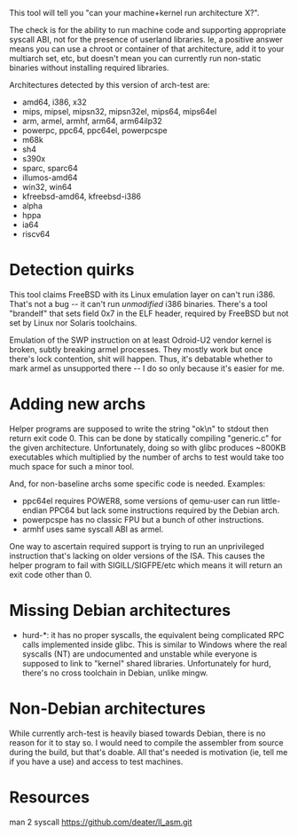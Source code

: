 This tool will tell you "can your machine+kernel run architecture X?".

The check is for the ability to run machine code and supporting appropriate
syscall ABI, not for the presence of userland libraries.  Ie, a positive
answer means you can use a chroot or container of that architecture, add it
to your multiarch set, etc, but doesn't mean you can currently run non-static
binaries without installing required libraries.

Architectures detected by this version of arch-test are:
 * amd64, i386, x32
 * mips, mipsel, mipsn32, mipsn32el, mips64, mips64el
 * arm, armel, armhf, arm64, arm64ilp32
 * powerpc, ppc64, ppc64el, powerpcspe
 * m68k
 * sh4
 * s390x
 * sparc, sparc64
 * illumos-amd64
 * win32, win64
 * kfreebsd-amd64, kfreebsd-i386
 * alpha
 * hppa
 * ia64
 * riscv64


Detection quirks
================

This tool claims FreeBSD with its Linux emulation layer on can't run i386.
That's not a bug -- it can't run _unmodified_ i386 binaries.  There's a
tool "brandelf" that sets field 0x7 in the ELF header, required by FreeBSD
but not set by Linux nor Solaris toolchains.

Emulation of the SWP instruction on at least Odroid-U2 vendor kernel is
broken, subtly breaking armel processes.  They mostly work but once there's
lock contention, shit will happen.  Thus, it's debatable whether to mark
armel as unsupported there -- I do so only because it's easier for me.


Adding new archs
================

Helper programs are supposed to write the string "ok\n" to stdout then
return exit code 0.  This can be done by statically compiling "generic.c"
for the given architecture.  Unfortunately, doing so with glibc produces
~800KB executables which multiplied by the number of archs to test would
take too much space for such a minor tool.

And, for non-baseline archs some specific code is needed.  Examples:
* ppc64el requires POWER8, some versions of qemu-user can run little-endian
  PPC64 but lack some instructions required by the Debian arch.
* powerpcspe has no classic FPU but a bunch of other instructions.
* armhf uses same syscall ABI as armel.

One way to ascertain required support is trying to run an unprivileged
instruction that's lacking on older versions of the ISA.  This causes the
helper program to fail with SIGILL/SIGFPE/etc which means it will return
an exit code other than 0.


Missing Debian architectures
============================

* hurd-*: it has no proper syscalls, the equivalent being complicated RPC
  calls implemented inside glibc.  This is similar to Windows where the real
  syscalls (NT) are undocumented and unstable while everyone is supposed to
  link to "kernel" shared libraries.
  Unfortunately for hurd, there's no cross toolchain in Debian, unlike mingw.


Non-Debian architectures
========================

While currently arch-test is heavily biased towards Debian, there is no
reason for it to stay so.  I would need to compile the assembler from source
during the build, but that's doable.  All that's needed is motivation (ie,
tell me if you have a use) and access to test machines.


Resources
=========

man 2 syscall
https://github.com/deater/ll_asm.git
